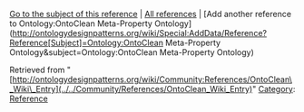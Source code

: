 [Go to the subject of this reference](../../Ontology/OntoClean_Meta-Property_Ontology "Ontology:OntoClean Meta-Property Ontology") | [All references](../../Community/References.1 "Community:References") | [Add another reference to Ontology:OntoClean Meta-Property Ontology](http://ontologydesignpatterns.org/wiki/Special:AddData/Reference?Reference[Subject]=Ontology:OntoClean Meta-Property Ontology&subject=Ontology:OntoClean Meta-Property Ontology)


Retrieved from "[http://ontologydesignpatterns.org/wiki/Community:References/OntoClean\_Wiki\_Entry](../../Community/References/OntoClean_Wiki_Entry)"
 [Category](http://ontologydesignpatterns.org/wiki/Special:Categories "Special:Categories"): [Reference](../../Category/Reference "Category:Reference")